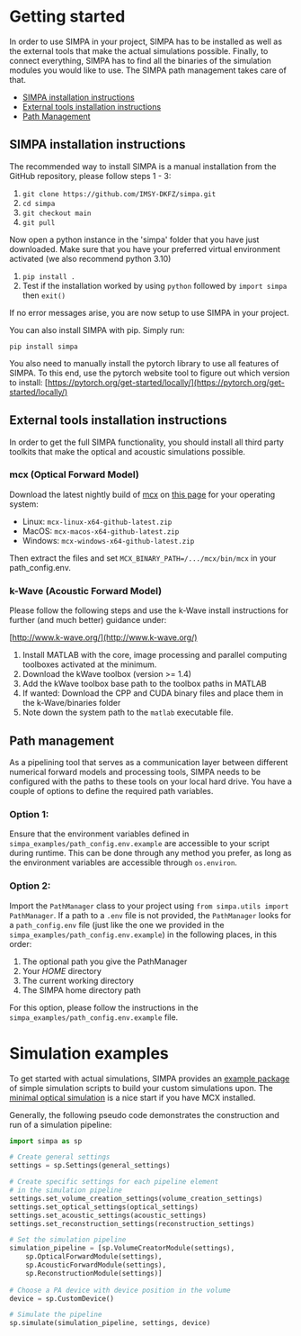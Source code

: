 # Getting started

In order to use SIMPA in your project, SIMPA has to be installed as well as the external tools that make the actual simulations possible.
Finally, to connect everything, SIMPA has to find all the binaries of the simulation modules you would like to use.
The SIMPA path management takes care of that.

* [SIMPA installation instructions](#simpa-installation-instructions)
* [External tools installation instructions](#external-tools-installation-instructions)
* [Path Management](#path-management)

## SIMPA installation instructions

The recommended way to install SIMPA is a manual installation from the GitHub repository, please follow steps 1 - 3:

1. `git clone https://github.com/IMSY-DKFZ/simpa.git`
2. `cd simpa`
3. `git checkout main`
4. `git pull`

Now open a python instance in the 'simpa' folder that you have just downloaded. Make sure that you have your preferred
virtual environment activated (we also recommend python 3.10)
1. `pip install .`
2. Test if the installation worked by using `python` followed by `import simpa` then `exit()`

If no error messages arise, you are now setup to use SIMPA in your project.

You can also install SIMPA with pip. Simply run:

`pip install simpa`

You also need to manually install the pytorch library to use all features of SIMPA.
To this end, use the pytorch website tool to figure out which version to install:
[https://pytorch.org/get-started/locally/](https://pytorch.org/get-started/locally/)

## External tools installation instructions

In order to get the full SIMPA functionality, you should install all third party toolkits that make the optical and 
acoustic simulations possible. 

### mcx (Optical Forward Model)

Download the latest nightly build of [mcx](http://mcx.space/) on [this page](http://mcx.space/nightly/github/) for your operating system:

- Linux: `mcx-linux-x64-github-latest.zip`
- MacOS: `mcx-macos-x64-github-latest.zip`
- Windows: `mcx-windows-x64-github-latest.zip`

Then extract the files and set `MCX_BINARY_PATH=/.../mcx/bin/mcx` in your path_config.env.

### k-Wave (Acoustic Forward Model)

Please follow the following steps and use the k-Wave install instructions 
for further (and much better) guidance under:

[http://www.k-wave.org/](http://www.k-wave.org/)

1. Install MATLAB with the core, image processing and parallel computing toolboxes activated at the minimum.
2. Download the kWave toolbox (version >= 1.4)
3. Add the kWave toolbox base path to the toolbox paths in MATLAB
4. If wanted: Download the CPP and CUDA binary files and place them in the k-Wave/binaries folder
5. Note down the system path to the `matlab` executable file.

## Path management

As a pipelining tool that serves as a communication layer between different numerical forward models and
processing tools, SIMPA needs to be configured with the paths to these tools on your local hard drive.
You have a couple of options to define the required path variables. 
### Option 1: 
Ensure that the environment variables defined in `simpa_examples/path_config.env.example` are accessible to your script during runtime. This can be done through any method you prefer, as long as the environment variables are accessible through `os.environ`. 
### Option 2:
Import the `PathManager` class to your project using
`from simpa.utils import PathManager`. If a path to a `.env` file is not provided, the `PathManager` looks for a `path_config.env` file (just like the
one we provided in the `simpa_examples/path_config.env.example`) in the following places, in this order:
1. The optional path you give the PathManager
2. Your $HOME$ directory
3. The current working directory
4. The SIMPA home directory path
   
For this option, please follow the instructions in the `simpa_examples/path_config.env.example` file. 

# Simulation examples

To get started with actual simulations, SIMPA provides an [example package](simpa_examples) of simple simulation 
scripts to build your custom simulations upon. The [minimal optical simulation](minimal_optical_simulation.py)
is a nice start if you have MCX installed.

Generally, the following pseudo code demonstrates the construction and run of a simulation pipeline:

```python
import simpa as sp

# Create general settings 
settings = sp.Settings(general_settings)

# Create specific settings for each pipeline element 
# in the simulation pipeline
settings.set_volume_creation_settings(volume_creation_settings)
settings.set_optical_settings(optical_settings)
settings.set_acoustic_settings(acoustic_settings)
settings.set_reconstruction_settings(reconstruction_settings)

# Set the simulation pipeline
simulation_pipeline = [sp.VolumeCreatorModule(settings),
    sp.OpticalForwardModule(settings),
    sp.AcousticForwardModule(settings),
    sp.ReconstructionModule(settings)]
    
# Choose a PA device with device position in the volume
device = sp.CustomDevice()

# Simulate the pipeline
sp.simulate(simulation_pipeline, settings, device)
```

